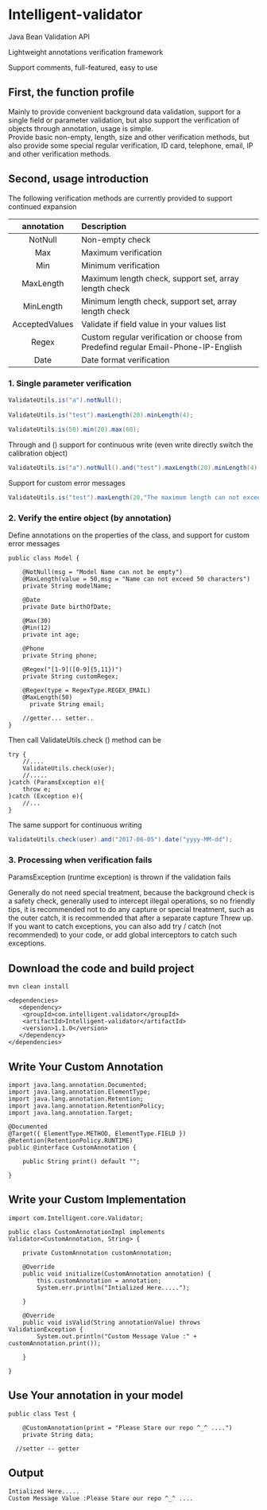 # Intelligent-validator
Java Bean Validation API
<p> Lightweight annotations verification framework </p>
<p> Support comments, full-featured, easy to use </p>

## First, the function profile
Mainly to provide convenient background data validation, support for a single field or parameter validation, but also support the verification of objects through annotation, usage is simple. <br>
Provide basic non-empty, length, size and other verification methods, but also provide some special regular verification, ID card, telephone, email, IP and other verification methods.

## Second, usage introduction
The following verification methods are currently provided to support continued expansion

  | annotation       | Description    |
  | :---------: | :------ |
  | NotNull | Non-empty check |
  | Max | Maximum verification |
  | Min | Minimum verification |
  | MaxLength | Maximum length check, support set, array length check |
  | MinLength | Minimum length check, support set, array length check ||
  | AcceptedValues | Validate if field value in your values list |
  | Regex | Custom regular verification or choose from Predefind regular Email-Phone-IP-English|
  | Date | Date format verification |

### 1. Single parameter verification
```java
ValidateUtils.is("a").notNull();
 
ValidateUtils.is("test").maxLength(20).minLength(4);
 
ValidateUtils.is(50).min(20).max(60);
```

Through and () support for continuous write (even write directly switch the calibration object)

```java
ValidateUtils.is("a").notNull().and("test").maxLength(20).minLength(4).and(50).min(20).max(60);
```
Support for custom error messages

```java
ValidateUtils.is("test").maxLength(20,"The maximum length can not exceed 20 words").minLength(4,"The minimum length can not be less than 4 words");
```
### 2. Verify the entire object (by annotation)
Define annotations on the properties of the class, and support for custom error messages
```
public class Model {

    @NotNull(msg = "Model Name can not be empty")
    @MaxLength(value = 50,msg = "Name can not exceed 50 characters")
    private String modelName;

    @Date
    private Date birthOfDate;

    @Max(30)
    @Min(12)
    private int age;

    @Phone
    private String phone;

    @Regex("[1-9]([0-9]{5,11})")
    private String customRegex;
    
    @Regex(type = RegexType.REGEX_EMAIL)
    @MaxLength(50)
	  private String email; 
    
    //getter... setter..
}
```

Then call ValidateUtils.check () method can be

```
try {
    //....
    ValidateUtils.check(user);
    //.....
}catch (ParamsException e){
    throw e;
}catch (Exception e){
    //...
}
```

The same support for continuous writing

```java
ValidateUtils.check(user).and("2017-06-05").date("yyyy-MM-dd");
```

### 3. Processing when verification fails
ParamsException (runtime exception) is thrown if the validation fails

Generally do not need special treatment, because the background check is a safety check, generally used to intercept illegal operations, so no friendly tips, it is recommended not to do any capture or special treatment, such as the outer catch, it is recommended that after a separate capture Threw up. <br>
If you want to catch exceptions, you can also add try / catch (not recommended) to your code, or add global interceptors to catch such exceptions. <br>


## Download the code and build project 
```mvn clean install```

```
<dependencies>
   <dependency>
	<groupId>com.intelligent.validator</groupId>
	<artifactId>Intelligent-validator</artifactId>
	<version>1.1.0</version>
   </dependency>
</dependencies>
```


## Write Your Custom Annotation 

```
import java.lang.annotation.Documented;
import java.lang.annotation.ElementType;
import java.lang.annotation.Retention;
import java.lang.annotation.RetentionPolicy;
import java.lang.annotation.Target;

@Documented
@Target({ ElementType.METHOD, ElementType.FIELD })
@Retention(RetentionPolicy.RUNTIME)
public @interface CustomAnnotation {
	
	public String print() default "";

}
```

## Write your Custom Implementation 

```
import com.Intelligent.core.Validator;

public class CustomAnnotationImpl implements Validator<CustomAnnotation, String> {

	private CustomAnnotation customAnnotation;

	@Override
	public void initialize(CustomAnnotation annotation) {
		this.customAnnotation = annotation;
		System.err.println("Intialized Here.....");

	}

	@Override
	public void isValid(String annotationValue) throws ValidationException {
		System.out.println("Custom Message Value :" + customAnnotation.print());

	}

}
```

## Use Your annotation in your model
```
public class Test {

	@CustomAnnotation(print = "Please Stare our repo ^_^ ....")
	private String data;
  
  //setter -- getter

```

## Output 

```
Intialized Here.....
Custom Message Value :Please Stare our repo ^_^ ....

```





